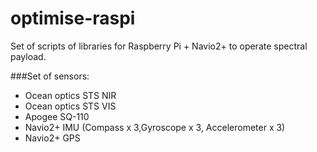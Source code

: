 # optimise-raspi
Set of scripts of libraries for Raspberry Pi + Navio2+ to operate spectral payload.

###Set of sensors:

* Ocean optics STS NIR
* Ocean optics STS VIS
* Apogee SQ-110
* Navio2+ IMU (Compass x 3,Gyroscope x 3, Accelerometer x 3)
* Navio2+ GPS
